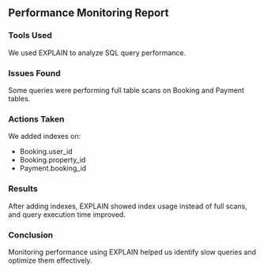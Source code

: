 ## Performance Monitoring Report

### Tools Used
We used EXPLAIN to analyze SQL query performance.

### Issues Found
Some queries were performing full table scans on Booking and Payment tables.

### Actions Taken
We added indexes on:
- Booking.user_id
- Booking.property_id
- Payment.booking_id

### Results
After adding indexes, EXPLAIN showed index usage instead of full scans, and query execution time improved.

### Conclusion
Monitoring performance using EXPLAIN helped us identify slow queries and optimize them effectively.
